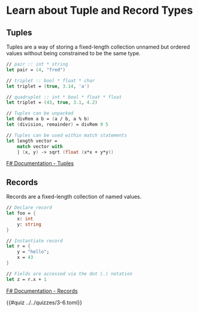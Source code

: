 # Learn about Tuple and Record Types

## Tuples
Tuples are a way of storing a fixed-length collection unnamed but ordered values 
without being constrained to be the same type.

```fsharp
// pair :: int * string
let pair = (4, "fred")

// triplet :: bool * float * char
let triplet = (true, 3.14, 'a')

// quadruplet :: int * bool * float * float
let triplet = (43, true, 3.1, 4.2)

// Tuples can be unpacked
let divRem a b = (a / b, a % b)
let (division, remainder) = divRem 9 5

// Tuples can be used within match statements
let length vector =
    match vector with
    | (x, y) -> sqrt (float (x*x + y*y))
```

[F# Documentation - Tuples](https://learn.microsoft.com/en-us/dotnet/fsharp/language-reference/tuples)

## Records
Records are a fixed-length collection of named values.

```fsharp
// Declare record
let foo = {
    x: int
    y: string
}

// Instantiate record
let r = {
    y = "hello";
    x = 43
}

// Fields are accessed via the dot (.) notation
let z = r.x + 1
```

[F# Documentation - Records](https://learn.microsoft.com/en-us/dotnet/fsharp/language-reference/records)

{{#quiz ../../quizzes/3-6.toml}}
